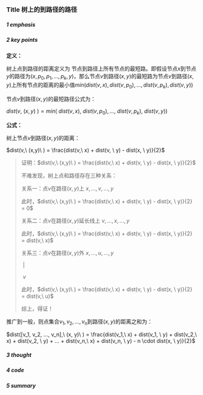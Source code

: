 ### Title 树上的到路径的路径

##### 1 emphasis



##### 2 key points

**定义：**

 树上点到路径的距离定义为 节点到路径上所有节点的最短路。即假设节点$x$到节点$y$的路径为$(x,p_0,p_1,...,p_k,y)$，那么节点$v$到路径$(x,y)$的最短路为节点$v$到路径$(x,y)$上所有节点的距离的最小值$min(dist(v,x), dist(v,p_0),...,dist(v,p_k),dist(v,y))$



节点$v$到路径$(x,y)$的最短路径公式为：

$dist(v,\ (x,y)\ ) = min(\ dist(v,x), \ dist(v,p_0),...,\ dist(v,p_k),\ dist(v,y))$





**公式：**

树上节点$v$到路径$(x,y)$的距离：

$dist(v,\ (x,y)\ ) = \frac{dist(v,\ x) + dist(v, \ y) - dist(x, \ y)}{2}$

> 证明：$dist(v,\ (x,y)\ ) = \frac{dist(v,\ x) + dist(v, \ y) - dist(x, \ y)}{2}$
>
> 不难发现，树上点和路径存在三种关系：
>
> 关系一：点$v$在路径$(x,y)$上                       $x, ..., v, ..., y$ 
>
> 此时，$dist(v,\ (x,y)\ ) = \frac{dist(v,\ x) + dist(v, \ y) - dist(x, \ y)}{2} = 0$
>
> 
>
> 关系二：点$v$在路径$(x,y)$延长线上           $v, ..., x, ..., y$ 
>
> 此时，$dist(v,\ (x,y)\ ) = \frac{dist(v,\ x) + dist(v, \ y) - dist(x, \ y)}{2} = dist(v,\ x)$
>
> 
>
> 关系三：点$v$在路径$(x,y)$外                      $x, ..., u, ..., y$ 
>
> ​                                                                                 |
>
> ​                                                                                 $v$
>
> 此时，$dist(v,\ (x,y)\ ) = \frac{dist(v,\ x) + dist(v, \ y) - dist(x, \ y)}{2} = dist(v,\ u)$
>
> 综上，得证！



推广到一般，则点集合$v_1, v_2, ..., v_n$到路径$(x,y)$的距离之和为：

$dist([v_1, v_2, ..., v_n],\ (x, y)\ ) = \frac{dist(v_1,\ x) + dist(v_1, \ y) + dist(v_2,\ x) + dist(v_2, \ y) + ... + dist(v_n,\ x) + dist(v_n, \ y) - n \cdot dist(x, \ y)}{2}$

##### 3 thought



##### 4 code



##### 5 summary

